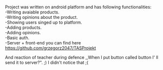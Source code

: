 Project was written on android platform and has following functionalities: <br />
 -Writing avaiable products.<br />
 -Writing opinions about the product.<br />
 -Showing users singed up to platform.<br />
 -Adding products.<br />
 -Adding opinions.<br />
 -Basic auth.<br />
 -Server + front-end you can find here https://github.com/grzegorz2047/TASProjekt

And reaction of teacher during defence ,,When I put button called button I' ll send it to server?". ;)
I didn't notice that ;(
